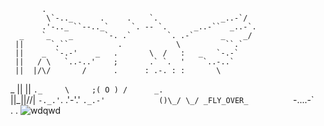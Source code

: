            .                                              
            \`-.._      .     .    `.              _..-`/  
           .'-.._ ``--.._`     `. -- `.      _..-``  _..-`.
      _    `_    _       `-. .`        `. .-`      _    _/ 
     ||      `.``           .            \          ``.`   
     ||    _  `-.-'    _   .       \  /   :   _   `-.-`    
     ||   / \   `..-..'    ;       .` `.  '    `..-..`     
     ||  |/\/       /      .      : .-. : :       \        
   _ ||  ||         `._     \     ;( O ) /      _.`        
  ||_||/\/|            `-._.'`.    .'-'.' `._.-'           
 ()\_/ \_/ _FLY_OVER_          `-....-`           
.
.
 ![wdqwd](https://github.com/user-attachments/assets/d1b9dc17-c9a1-46b8-8ee0-a7c381a3aa80)
